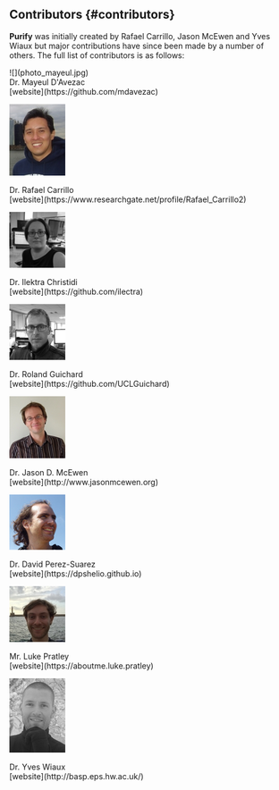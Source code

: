 Contributors {#contributors}
----------------------------------

**Purify** was initially created by Rafael Carrillo, Jason McEwen and Yves Wiaux but major contributions
have since been made by a number of others. The full list of contributors is as follows:

<div class="contributors">
![](photo_mayeul.jpg)
<div class="text">
Dr. Mayeul D'Avezac <br> [website](https://github.com/mdavezac)
</div>

![](photo_rafael.jpg)
<div class="text">
Dr. Rafael Carrillo <br> [website](https://www.researchgate.net/profile/Rafael_Carrillo2)
</div>

![](photo_ilektra.jpg)
<div class="text">
Dr. Ilektra Christidi <br> [website](https://github.com/ilectra)
</div>

![](photo_roland.jpg)
<div class="text">
Dr. Roland Guichard <br> [website](https://github.com/UCLGuichard)
</div>

![](photo_jason.jpg)
<div class="text">
 Dr. Jason D. McEwen <br> [website](http://www.jasonmcewen.org)
</div>

![](photo_david.jpg)
<div class="text">
Dr. David Perez-Suarez <br> [website](https://dpshelio.github.io)
</div>

![](photo_luke.jpg)
<div class="text">
 Mr. Luke Pratley <br> [website](https://aboutme.luke.pratley)
</div>

![](photo_yves.jpg)
<div class="text">
Dr. Yves Wiaux <br> [website](http://basp.eps.hw.ac.uk/)
</div>

</div>
